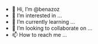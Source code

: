 - 👋 Hi, I’m @benazoz
- 👀 I’m interested in ...
- 🌱 I’m currently learning ...
- 💞️ I’m looking to collaborate on ...
- 📫 How to reach me ...

<!---
benazoz/benazoz is a ✨ special ✨ repository because its `README.md` (this file) appears on your GitHub profile.
You can click the Preview link to take a look at your changes.
--->
